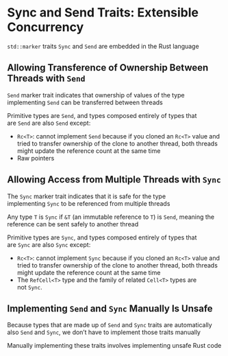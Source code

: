 # Sync and Send Traits: Extensible Concurrency

`std::marker` traits `Sync` and `Send` are embedded in the Rust language

## Allowing Transference of Ownership Between Threads with `Send`

`Send` marker trait indicates that ownership of values of the type implementing `Send` can be transferred between threads

Primitive types are `Send`, and types composed entirely of types that are `Send` are also `Send` except:

- `Rc<T>`: cannot implement `Send` because if you cloned an `Rc<T>` value and tried to transfer ownership of the clone to another thread, both threads might update the reference count at the same time
- Raw pointers

## Allowing Access from Multiple Threads with `Sync`

The `Sync` marker trait indicates that it is safe for the type implementing `Sync` to be referenced from multiple threads

Any type `T` is `Sync` if `&T` (an immutable reference to `T`) is `Send`, meaning the reference can be sent safely to another thread

Primitive types are `Sync`, and types composed entirely of types that are `Sync` are also `Sync` except:

- `Rc<T>`:  cannot implement `Sync` because if you cloned an `Rc<T>` value and tried to transfer ownership of the clone to another thread, both threads might update the reference count at the same time
- The `RefCell<T>` type and the family of related `Cell<T>` types are not `Sync`.

## Implementing `Send` and `Sync` Manually Is Unsafe

Because types that are made up of `Send` and `Sync` traits are automatically also `Send` and `Sync`, we don’t have to implement those traits manually

Manually implementing these traits involves implementing unsafe Rust code